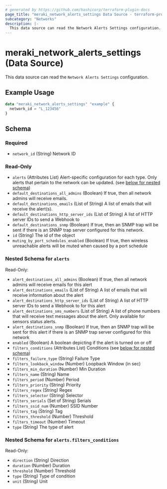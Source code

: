 ```yaml
---
# generated by https://github.com/hashicorp/terraform-plugin-docs
page_title: "meraki_network_alerts_settings Data Source - terraform-provider-meraki"
subcategory: "Networks"
description: |-
  This data source can read the Network Alerts Settings configuration.
---
```


# meraki_network_alerts_settings (Data Source)

This data source can read the `Network Alerts Settings` configuration.

## Example Usage

```terraform
data "meraki_network_alerts_settings" "example" {
  network_id = "L_123456"
}
```

<!-- schema generated by tfplugindocs -->
## Schema

### Required

- `network_id` (String) Network ID

### Read-Only

- `alerts` (Attributes List) Alert-specific configuration for each type. Only alerts that pertain to the network can be updated. (see [below for nested schema](#nestedatt--alerts))
- `default_destinations_all_admins` (Boolean) If true, then all network admins will receive emails.
- `default_destinations_emails` (List of String) A list of emails that will receive the alert(s).
- `default_destinations_http_server_ids` (List of String) A list of HTTP server IDs to send a Webhook to
- `default_destinations_snmp` (Boolean) If true, then an SNMP trap will be sent if there is an SNMP trap server configured for this network.
- `id` (String) The id of the object
- `muting_by_port_schedules_enabled` (Boolean) If true, then wireless unreachable alerts will be muted when caused by a port schedule

<a id="nestedatt--alerts"></a>
### Nested Schema for `alerts`

Read-Only:

- `alert_destinations_all_admins` (Boolean) If true, then all network admins will receive emails for this alert
- `alert_destinations_emails` (List of String) A list of emails that will receive information about the alert
- `alert_destinations_http_server_ids` (List of String) A list of HTTP server IDs to send a Webhook to for this alert
- `alert_destinations_sms_numbers` (List of String) A list of phone numbers that will receive text messages about the alert. Only available for sensors status alerts.
- `alert_destinations_snmp` (Boolean) If true, then an SNMP trap will be sent for this alert if there is an SNMP trap server configured for this network
- `enabled` (Boolean) A boolean depicting if the alert is turned on or off
- `filters_conditions` (Attributes List) Conditions (see [below for nested schema](#nestedatt--alerts--filters_conditions))
- `filters_failure_type` (String) Failure Type
- `filters_lookback_window` (Number) Loopback Window (in sec)
- `filters_min_duration` (Number) Min Duration
- `filters_name` (String) Name
- `filters_period` (Number) Period
- `filters_priority` (String) Priority
- `filters_regex` (String) Regex
- `filters_selector` (String) Selector
- `filters_serials` (Set of String) Serials
- `filters_ssid_num` (Number) SSID Number
- `filters_tag` (String) Tag
- `filters_threshold` (Number) Threshold
- `filters_timeout` (Number) Timeout
- `type` (String) The type of alert

<a id="nestedatt--alerts--filters_conditions"></a>
### Nested Schema for `alerts.filters_conditions`

Read-Only:

- `direction` (String) Direction
- `duration` (Number) Duration
- `threshold` (Number) Threshold
- `type` (String) Type of condition
- `unit` (String) Unit
